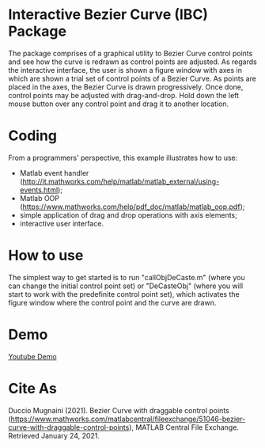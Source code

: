 # Interactive Bezier Curve (IBC) Package
The package comprises of a graphical utility to Bezier Curve control points and see how the curve is redrawn as control points are adjusted.
As regards the interactive interface, the user is shown a figure window with axes in which are shown a trial set of control points of a Bezier Curve. As points are placed in the axes, the Bezier Curve is drawn progressively.
Once done, control points may be adjusted with drag-and-drop. Hold down the left mouse button over any control point and drag it to another location.

# Coding
From a programmers' perspective, this example illustrates how to use:
- Matlab event handler (http://it.mathworks.com/help/matlab/matlab_external/using-events.html);
- Matlab OOP (https://www.mathworks.com/help/pdf_doc/matlab/matlab_oop.pdf);
- simple application of drag and drop operations with axis elements;
- interactive user interface.

# How to use
The simplest way to get started is to run "callObjDeCaste.m" (where you can change the initial control point set) or "DeCasteObj" (where you will start to work with the predefinite control point set), which activates the figure window where the control point and the curve are drawn.

# Demo
[Youtube Demo](https://youtu.be/GC0OK8j7-B8)


# Cite As
Duccio Mugnaini (2021). Bezier Curve with draggable control points (https://www.mathworks.com/matlabcentral/fileexchange/51046-bezier-curve-with-draggable-control-points), MATLAB Central File Exchange. Retrieved January 24, 2021.
